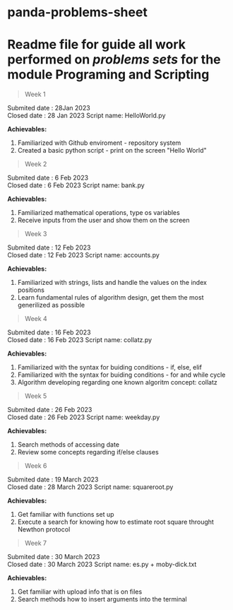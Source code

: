 # panda-problems-sheet
# Readme file for  guide all  work performed on *problems sets* for the module **Programing and Scripting**

> Week 1

Submited date : 28Jan 2023 \
Closed date : 28 Jan 2023
Script name: HelloWorld.py

**Achievables:**
1. Familiarized with Github enviroment - repository system
2. Created a basic python script - print on the screen "Hello World"




> Week 2

Submited date : 6 Feb 2023 \
Closed date : 6 Feb 2023
Script name: bank.py

**Achievables:**
1. Familiarized mathematical operations, type os variables
2. Receive inputs from the user and show them on the screen
 


> Week 3

Submited date : 12 Feb 2023 \
Closed date : 12 Feb 2023
Script name: accounts.py

**Achievables:**
1. Familiarized with strings, lists and handle the values on the index positions
2. Learn fundamental rules of algorithm design, get them the most generilized as possible


> Week 4

Submited date : 16 Feb 2023 \
Closed date : 16 Feb 2023
Script name: collatz.py

**Achievables:**
1. Familiarized with the syntax for buiding conditions - if, else, elif
2. Familiarized with the syntax for buiding conditions - for and while cycle
3. Algorithm developing regarding one known algoritm concept: collatz


> Week 5

Submited date : 26 Feb 2023 \
Closed date : 26 Feb 2023
Script name: weekday.py

**Achievables:**
1. Search methods of accessing date
2. Review some concepts regarding if/else clauses


> Week 6

Submited date : 19 March 2023 \
Closed date : 28 March 2023
Script name: squareroot.py

**Achievables:**
1. Get familiar with functions set up
2. Execute a search for knowing how to estimate root square throught Newthon protocol


> Week 7

Submited date : 30 March 2023 \
Closed date : 30 March 2023
Script name: es.py + moby-dick.txt

**Achievables:**
1. Get familiar with upload info that is on files
2. Search methods how to insert arguments into the terminal



